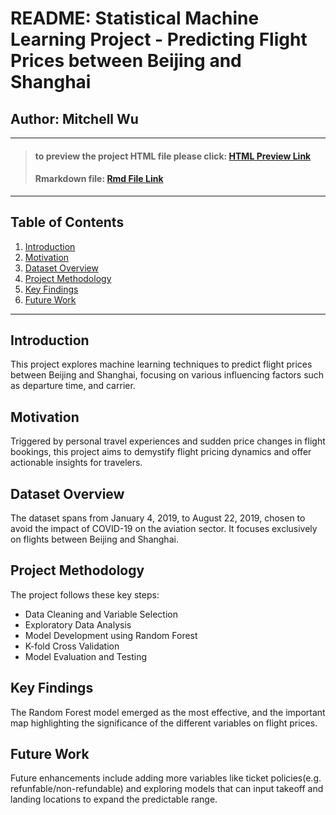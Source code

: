 # README: Statistical Machine Learning Project - Predicting Flight Prices between Beijing and Shanghai

## Author: Mitchell Wu
---
> #### to preview the project HTML file please click: [HTML Preview Link](https://htmlpreview.github.io/?https://github.com/mitchell-lin/pstat131_final_project/blob/main/project.html)
>
> #### Rmarkdown file: [Rmd File Link](https://github.com/mitchell-lin/stats_machine_learning_project/blob/main/131final.Rmd)
---

## Table of Contents
1. [Introduction](#introduction)
2. [Motivation](#motivation)
3. [Dataset Overview](#dataset-overview)
4. [Project Methodology](#project-methodology)
5. [Key Findings](#key-findings)
6. [Future Work](#future-work)



---
<a name="introduction"></a>
## Introduction
This project explores machine learning techniques to predict flight prices between Beijing and Shanghai, focusing on various influencing factors such as departure time, and carrier.

<a name="motivation"></a>
## Motivation
Triggered by personal travel experiences and sudden price changes in flight bookings, this project aims to demystify flight pricing dynamics and offer actionable insights for travelers.

<a name="dataset-overview"></a>
## Dataset Overview
The dataset spans from January 4, 2019, to August 22, 2019, chosen to avoid the impact of COVID-19 on the aviation sector. It focuses exclusively on flights between Beijing and Shanghai.

<a name="project-methodology"></a>
## Project Methodology
The project follows these key steps:
- Data Cleaning and Variable Selection
- Exploratory Data Analysis
- Model Development using Random Forest
- K-fold Cross Validation
- Model Evaluation and Testing

<a name="key-findings"></a>
## Key Findings
The Random Forest model emerged as the most effective, and the important map highlighting the significance of the different variables on flight prices.

<a name="future-work"></a>
## Future Work
Future enhancements include adding more variables like ticket policies(e.g. refunfable/non-refundable) and exploring models that can input takeoff and landing locations to expand the predictable range.


